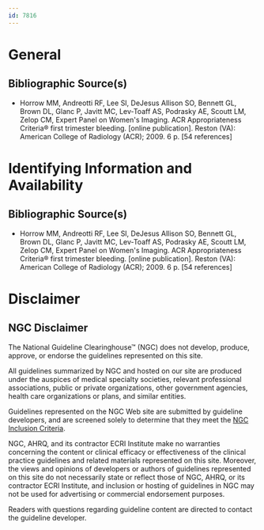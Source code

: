 ```yaml
---
id: 7816
---
```


# General

## Bibliographic Source(s)

- Horrow MM, Andreotti RF, Lee SI, DeJesus Allison SO, Bennett GL, Brown DL, Glanc P, Javitt MC, Lev-Toaff AS, Podrasky AE, Scoutt LM, Zelop CM, Expert Panel on Women's Imaging. ACR Appropriateness Criteria® first trimester bleeding. [online publication]. Reston (VA): American College of Radiology (ACR); 2009. 6 p. [54 references]

# Identifying Information and Availability

## Bibliographic Source(s)

- Horrow MM, Andreotti RF, Lee SI, DeJesus Allison SO, Bennett GL, Brown DL, Glanc P, Javitt MC, Lev-Toaff AS, Podrasky AE, Scoutt LM, Zelop CM, Expert Panel on Women's Imaging. ACR Appropriateness Criteria® first trimester bleeding. [online publication]. Reston (VA): American College of Radiology (ACR); 2009. 6 p. [54 references]

# Disclaimer

## NGC Disclaimer

The National Guideline Clearinghouse™ (NGC) does not develop, produce, approve, or endorse the guidelines represented on this site.

All guidelines summarized by NGC and hosted on our site are produced under the auspices of medical specialty societies, relevant professional associations, public or private organizations, other government agencies, health care organizations or plans, and similar entities.

Guidelines represented on the NGC Web site are submitted by guideline developers, and are screened solely to determine that they meet the [NGC Inclusion Criteria](/help-and-about/summaries/inclusion-criteria).

NGC, AHRQ, and its contractor ECRI Institute make no warranties concerning the content or clinical efficacy or effectiveness of the clinical practice guidelines and related materials represented on this site. Moreover, the views and opinions of developers or authors of guidelines represented on this site do not necessarily state or reflect those of NGC, AHRQ, or its contractor ECRI Institute, and inclusion or hosting of guidelines in NGC may not be used for advertising or commercial endorsement purposes.

Readers with questions regarding guideline content are directed to contact the guideline developer.

